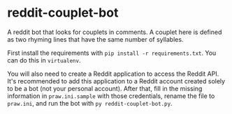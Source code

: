 # reddit-couplet-bot

A reddit bot that looks for couplets in comments. A couplet here is defined as two rhyming lines that have the same number of syllables.

First install the requirements with `pip install -r requirements.txt`. You can do this in `virtualenv`.

You will also need to create a Reddit application to access the Reddit API. It's recommended to add this application to a Reddit account created solely to be a bot (not your personal account). After that, fill in the missing information in `praw.ini.sample` with those credentials, rename the file to `praw.ini`, and run the bot with `py reddit-couplet-bot.py`.
